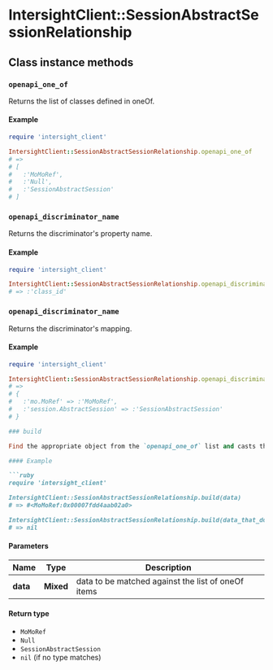 # IntersightClient::SessionAbstractSessionRelationship

## Class instance methods

### `openapi_one_of`

Returns the list of classes defined in oneOf.

#### Example

```ruby
require 'intersight_client'

IntersightClient::SessionAbstractSessionRelationship.openapi_one_of
# =>
# [
#   :'MoMoRef',
#   :'Null',
#   :'SessionAbstractSession'
# ]
```

### `openapi_discriminator_name`

Returns the discriminator's property name.

#### Example

```ruby
require 'intersight_client'

IntersightClient::SessionAbstractSessionRelationship.openapi_discriminator_name
# => :'class_id'
```

### `openapi_discriminator_name`

Returns the discriminator's mapping.

#### Example

```ruby
require 'intersight_client'

IntersightClient::SessionAbstractSessionRelationship.openapi_discriminator_mapping
# =>
# {
#   :'mo.MoRef' => :'MoMoRef',
#   :'session.AbstractSession' => :'SessionAbstractSession'
# }

### build

Find the appropriate object from the `openapi_one_of` list and casts the data into it.

#### Example

```ruby
require 'intersight_client'

IntersightClient::SessionAbstractSessionRelationship.build(data)
# => #<MoMoRef:0x00007fdd4aab02a0>

IntersightClient::SessionAbstractSessionRelationship.build(data_that_doesnt_match)
# => nil
```

#### Parameters

| Name | Type | Description |
| ---- | ---- | ----------- |
| **data** | **Mixed** | data to be matched against the list of oneOf items |

#### Return type

- `MoMoRef`
- `Null`
- `SessionAbstractSession`
- `nil` (if no type matches)

